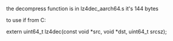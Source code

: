 the decompress function is in lz4dec_aarch64.s
it's 144 bytes

to use if from C:

extern uint64_t lz4dec(const void *src, void *dst, uint64_t srcsz);

